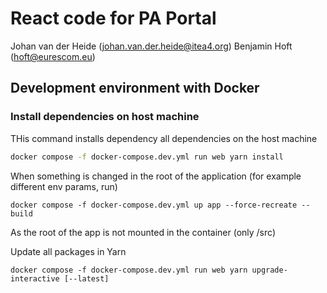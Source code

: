 # React code for PA Portal

Johan van der Heide (johan.van.der.heide@itea4.org)
Benjamin Hoft (hoft@eurescom.eu)

## Development environment with Docker

### Install dependencies on host machine 
THis command installs dependency all dependencies on the host machine

```bash
docker compose -f docker-compose.dev.yml run web yarn install
```

When something is changed in the root of the application (for example different env params, run)

```shell
docker compose -f docker-compose.dev.yml up app --force-recreate --build
```

As the root of the app is not mounted in the container (only /src)


Update all packages in Yarn

```shell
docker compose -f docker-compose.dev.yml run web yarn upgrade-interactive [--latest]
```